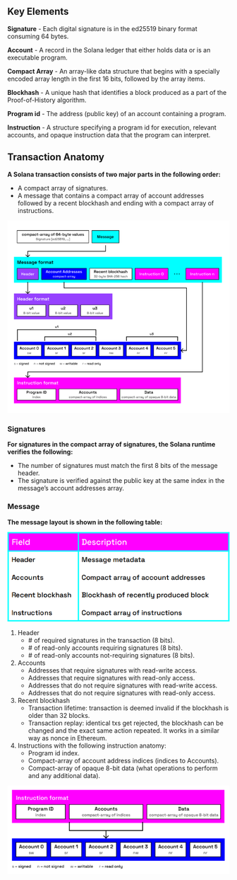 ## Key Elements

**Signature** - Each digital signature is in the ed25519 binary format consuming 64 bytes.

**Account** - A record in the Solana ledger that either holds data or is an executable program.

**Compact Array** - An array-like data structure that begins with a specially encoded array length in the first 16 bits, followed by the array items.

**Blockhash** - A unique hash that identifies a block produced as a part of the Proof-of-History algorithm.

**Program id** - The address (public key) of an account containing a program.

**Instruction** - A structure specifying a program id for execution, relevant accounts, and opaque instruction data that the program can interpret.

## Transaction Anatomy

**A Solana transaction consists of two major parts in the following order:**

- A compact array of signatures.
- A message that contains a compact array of account addresses followed by a recent blockhash and ending with a compact array of instructions.

![Transaction Anatomy](./../../images/transaction-anatomy.png)

### Signatures

**For signatures in the compact array of signatures, the Solana runtime verifies the following:**

- The number of signatures must match the first 8 bits of the message header.
- The signature is verified against the public key at the same index in the message’s account addresses array.

### Message

**The message layout is shown in the following table:**

![Message Layout](./../../images/message-layout.png)

1. Header
    - \# of required signatures in the transaction (8 bits).
    - \# of read-only accounts requiring signatures (8 bits).
    - \# of read-only accounts not-requiring signatures (8 bits).
2. Accounts
    - Addresses that require signatures with read-write access.
    - Addresses that require signatures with read-only access.
    - Addresses that do not require signatures with read-write access.
    - Addresses that do not require signatures with read-only access.
3. Recent blockhash
    - Transaction lifetime: transaction is deemed invalid if the blockhash is older than 32 blocks.
    - Transaction replay: identical txs get rejected, the blockhash can be changed and the exact same action repeated. It works in a similar way as nonce in Ethereum.
4. Instructions with the following instruction anatomy:
    - Program id index.
    - Compact-array of account address indices (indices to Accounts).
    - Compact-array of opaque 8-bit data (what operations to perform and any additional data).

![Instruction Anatomy](./../../images/instruction-anatomy.png)
